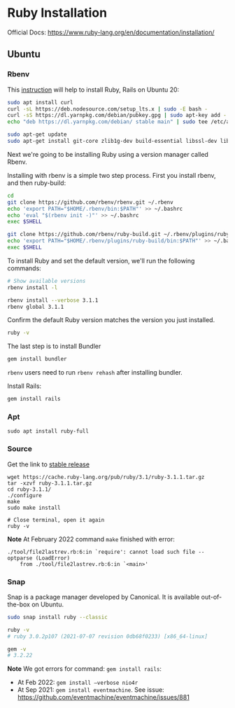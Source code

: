 # Ruby Installation

Official Docs: https://www.ruby-lang.org/en/documentation/installation/

## Ubuntu

### Rbenv

This [instruction](https://gorails.com/setup/ubuntu/20.04) will help to install Ruby, Rails on Ubuntu 20:

```bash
sudo apt install curl
curl -sL https://deb.nodesource.com/setup_lts.x | sudo -E bash -
curl -sS https://dl.yarnpkg.com/debian/pubkey.gpg | sudo apt-key add -
echo "deb https://dl.yarnpkg.com/debian/ stable main" | sudo tee /etc/apt/sources.list.d/yarn.list

sudo apt-get update
sudo apt-get install git-core zlib1g-dev build-essential libssl-dev libreadline-dev libyaml-dev libsqlite3-dev sqlite3 libxml2-dev libxslt1-dev libcurl4-openssl-dev software-properties-common libffi-dev nodejs yarn
```

Next we're going to be installing Ruby using a version manager called Rbenv.

Installing with rbenv is a simple two step process. First you install rbenv, and then ruby-build:

```bash
cd
git clone https://github.com/rbenv/rbenv.git ~/.rbenv
echo 'export PATH="$HOME/.rbenv/bin:$PATH"' >> ~/.bashrc
echo 'eval "$(rbenv init -)"' >> ~/.bashrc
exec $SHELL

git clone https://github.com/rbenv/ruby-build.git ~/.rbenv/plugins/ruby-build
echo 'export PATH="$HOME/.rbenv/plugins/ruby-build/bin:$PATH"' >> ~/.bashrc
exec $SHELL
```
To install Ruby and set the default version, we'll run the following commands:

```bash
# Show available versions
rbenv install -l

rbenv install --verbose 3.1.1
rbenv global 3.1.1
```

Confirm the default Ruby version matches the version you just installed.

```bash
ruby -v
```

The last step is to install Bundler

```bash
gem install bundler
```

`rbenv` users need to run `rbenv rehash` after installing bundler.

Install Rails:

```bash
gem install rails
```

### Apt

```
sudo apt install ruby-full
```

### Source

Get the link to [stable release](https://www.ruby-lang.org/en/downloads/)

```
wget https://cache.ruby-lang.org/pub/ruby/3.1/ruby-3.1.1.tar.gz
tar -xzvf ruby-3.1.1.tar.gz
cd ruby-3.1.1/
./configure
make
sudo make install

# Close terminal, open it again
ruby -v
```

**Note** At February 2022 command `make` finished with error:

```
./tool/file2lastrev.rb:6:in `require': cannot load such file -- optparse (LoadError)
	from ./tool/file2lastrev.rb:6:in `<main>'
```

### Snap

Snap is a package manager developed by Canonical. It is available out-of-the-box on Ubuntu.

```bash
sudo snap install ruby --classic

ruby -v
# ruby 3.0.2p107 (2021-07-07 revision 0db68f0233) [x86_64-linux]

gem -v
# 3.2.22
```

**Note** We got errors for command: `gem install rails`:
- At Feb 2022: `gem install –verbose nio4r`
- At Sep 2021: `gem install eventmachine`. See issue: https://github.com/eventmachine/eventmachine/issues/881
